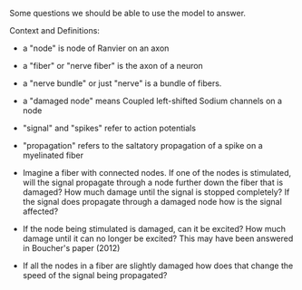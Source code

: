 Some questions we should be able to use the model to answer.

Context and Definitions:
* a "node" is node of Ranvier on an axon
* a "fiber" or "nerve fiber" is the axon of a neuron
* a "nerve bundle" or just "nerve" is a bundle of fibers.
* a "damaged node" means Coupled left-shifted Sodium channels on a node
* "signal" and "spikes" refer to action potentials
* "propagation" refers to the saltatory propagation of a spike on a myelinated fiber


* Imagine a fiber with connected nodes. If one of the nodes is stimulated, will the signal propagate through a node further
down the fiber that is damaged? How much damage until the signal is stopped completely? If the signal does propagate through a damaged node how is the signal affected?

* If the node being stimulated is damaged, can it be excited? How much damage until it can no longer be excited? This may have been answered in Boucher's paper (2012)

* If all the nodes in a fiber are slightly damaged how does that change the speed of the signal being propagated?


